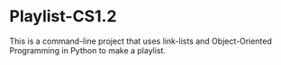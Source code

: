 # Playlist-CS1.2
This is a command-line project that uses link-lists and Object-Oriented Programming in Python to make a playlist.
